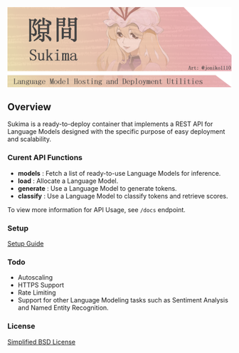 ![logo](banner.png)

## Overview
Sukima is a ready-to-deploy container that implements a REST API for Language Models designed with the specific purpose of easy deployment and scalability.

### Curent API Functions
- **models** : Fetch a list of ready-to-use Language Models for inference.
- **load** : Allocate a Language Model.
- **generate** : Use a Language Model to generate tokens.
- **classify** : Use a Language Model to classify tokens and retrieve scores.

To view more information for API Usage, see ``/docs`` endpoint.

### Setup
[Setup Guide](../../wiki/Setup)

### Todo
- Autoscaling
- HTTPS Support
- Rate Limiting
- Support for other Language Modeling tasks such as Sentiment Analysis and Named Entity Recognition.

### License
[Simplified BSD License](LICENSE)
